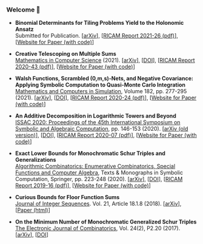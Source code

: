 ### Welcome 👋

- **Binomial Determinants for Tiling Problems Yield to the Holonomic Ansatz** <br/>
Submitted for Publication. [[arXiv](https://arxiv.org/abs/2105.08539)], [[RICAM Report 2021-26 (pdf)](https://www.ricam.oeaw.ac.at/files/reports/21/rep21-26.pdf)], [[Website for Paper (with code)](https://wongey.github.io/binom-det/)]

- **Creative Telescoping on Multiple Sums**<br/>
[Mathematics in Computer Science](https://www.springer.com/journal/11786) (2021). [[arXiv](https://arxiv.org/abs/2010.08889)], [[DOI](https://doi.org/10.1007/s11786-021-00514-3)], [[RICAM Report 2020-43 (pdf)](https://www.ricam.oeaw.ac.at/files/reports/20/rep20-43.pdf)], [[Website for Paper (with code)](https://wongey.github.io/digital-nets-walsh/)]

- **Walsh Functions, Scrambled (0,m,s)-Nets, and Negative Covariance:**<br/>
**Applying Symbolic Computation to Quasi-Monte Carlo Integration**<br/> 
[Mathematics and Computers in Simulation](https://www.journals.elsevier.com/mathematics-and-computers-in-simulation), Volume 182, pp. 277-295 (2021). [[arXiv](https://arxiv.org/abs/2006.06225)], [[DOI](https://doi.org/10.1016/j.matcom.2020.10.026)], [[RICAM Report 2020-24 (pdf)](https://www.ricam.oeaw.ac.at/files/reports/20/rep20-24.pdf)], [[Website for Paper (with code)](https://wongey.github.io/digital-nets-walsh/)]

- **An Additive Decomposition in Logarithmic Towers and Beyond**<br/>
[ISSAC 2020: Proceedings of the 45th International Symposium on Symbolic and Algebraic Computation](https://dl.acm.org/doi/proceedings/10.1145/3373207), pp. 146-153 (2020). [[arXiv (old version)](https://arxiv.org/abs/2002.02355)], [[DOI](https://doi.org/10.1145/3373207.3404025)], [[RICAM Report 2020-07 (pdf)](https://www.ricam.oeaw.ac.at/files/reports/20/rep20-07.pdf)], [[Website for Paper (with code)](https://wongey.github.io/add-decomp-sprimitive/)]

- **Exact Lower Bounds for Monochromatic Schur Triples and Generalizations**<br/>
[Algorithmic Combinatorics: Enumerative Combinatorics, Special Functions and Computer Algebra](https://link.springer.com/book/10.1007/978-3-030-44559-1), Texts & Monographs in Symbolic Computation, Springer, pp. 223-248 (2020). [[arXiv](https://arxiv.org/abs/1904.01925)], [[DOI](https://link.springer.com/chapter/10.1007%2F978-3-030-44559-1_13)], [[RICAM Report 2019-16 (pdf)](https://www.ricam.oeaw.ac.at/files/reports/19/rep19-16.pdf)], [[Website for Paper (with code)](http://www.koutschan.de/data/schur/)]

- **Curious Bounds for Floor Function Sums**<br/>
[Journal of Integer Sequences](https://cs.uwaterloo.ca/journals/JIS/). Vol. 21, Article 18.1.8 (2018). [[arXiv](https://arxiv.org/abs/1708.03190)], [[Paper (html)](https://cs.uwaterloo.ca/journals/JIS/VOL21/Wong/wong7.html)]

- **On the Minimum Number of Monochromatic Generalized Schur Triples**<br/>
[The Electronic Journal of Combinatorics](https://www.combinatorics.org/ojs/index.php/eljc), Vol. 24(2), P2.20 (2017). [[arXiv](https://arxiv.org/abs/1609.07639)], [[DOI](https://doi.org/10.37236/6490)]
